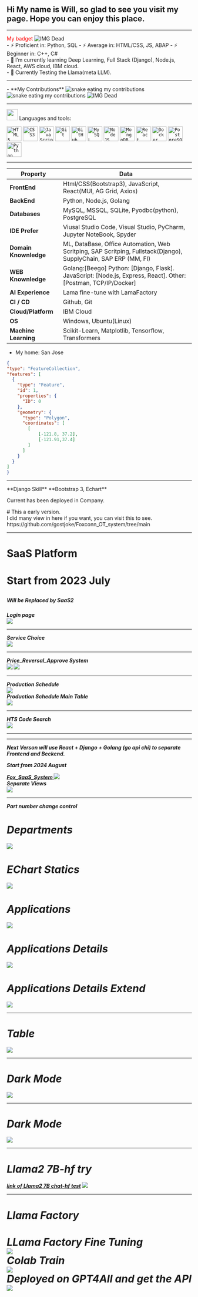 
<html lang="en">
<head>
    <meta charset="UTF-8">
    <meta name="viewport" content="width=device-width, initial-scale=1.0">
</head>
<body>

  <div>
    <div>
        <h2>Hi My name is Will, so glad to see you visit my page. Hope you can enjoy this place. </h2>
    </div>
    <hr>
    <div> <span style="color:red;"> My badget </span>
      <img src="https://github.com/gostjoke/gostjoke/blob/main/assets/credly.png" alt="IMG Dead">  
    </div>
    <div>
    <span> - ⚡ Proficient in: Python, SQL  </span>
    <span> - ⚡ Average in: HTML/CSS, JS, ABAP </span>
    <span> - ⚡ Beginner in: C++, C# </span>
    </div>
    <div>
    - 🌱 I’m currently learning Deep Learning, Full Stack (Django), Node.js, React, AWS cloud, IBM cloud. 
    </div>
    <div>
    - 🔭 Currently Testing the Llama(meta LLM). 
    </div>
  </div>
</body>
</html>
<hr>
- **My Contributions**
<img alt="snake eating my contributions" src="https://raw.githubusercontent.com/gostjoke/gostjoke/output/github-contribution-grid-snake.svg" />
<img alt="snake eating my contributions" src="https://raw.githubusercontent.com/gostjoke/gostjoke/output/github-contribution-grid-snake-dark.svg" />

<img src="https://github.com/gostjoke/gostjoke/blob/main/assets/name.gif" alt="IMG Dead">  
<!--   my-skils -->
<hr>
<img height="30" src="https://user-images.githubusercontent.com/77757301/126855288-0264f667-f8be-4c1d-9fe0-d0049d751dba.gif"> Languages and tools: 

<code><img width="40px" src="https://cdn.jsdelivr.net/gh/devicons/devicon/icons/html5/html5-original-wordmark.svg" title = "HTML5"/></code>
<code><img width="40px" src="https://cdn.jsdelivr.net/gh/devicons/devicon/icons/css3/css3-original-wordmark.svg" title = "CSS3"/></code>
<code><img width="40px" src="https://cdn.jsdelivr.net/gh/devicons/devicon/icons/javascript/javascript-original.svg" title = "JavaScript"/></code>
<code><img width="40px" src="https://cdn.jsdelivr.net/gh/devicons/devicon/icons/git/git-original.svg" title = "Git"/></code>
<code><img width="40px" src="https://www.vectorlogo.zone/logos/github/github-icon.svg" title = "GitHub"/></code>
<code><img width="40px" src="https://cdn.jsdelivr.net/gh/devicons/devicon/icons/mysql/mysql-original.svg" title = "MySQL"/></code>
<code><img width="40px" src="https://www.vectorlogo.zone/logos/nodejs/nodejs-icon.svg" title = "NodeJS"/></code>
<code><img width="40px" src="https://www.vectorlogo.zone/logos/mongodb/mongodb-icon.svg" title = "MongoDB"/></code>
<code><img width="40px" src="https://www.vectorlogo.zone/logos/reactjs/reactjs-icon.svg" title = "React"/></code>
<code><img width="40px" src="https://www.vectorlogo.zone/logos/docker/docker-icon.svg" title = "Docker"/></code>
<code><img width="40px" src="https://www.vectorlogo.zone/logos/postgresql/postgresql-icon.svg" title = "PostgreSQL"/></code>
<code><img width="40px" src="https://www.vectorlogo.zone/logos/python/python-icon.svg" title = "Python"/></code>
<hr>

| Property                                        | Data                                                                     |
|-------------------------------------------------|--------------------------------------------------------------------------|
| **FrontEnd**                                    | Html/CSS(Bootstrap3), JavaScript, React(MUI, AG Grid, Axios)                            |
| **BackEnd**                                    | Python, Node.js, Golang                  |
| **Databases**                                   | MySQL, MSSQL, SQLite, Pyodbc(python), PostgreSQL |
| **IDE Prefer**                                  | Viusal Studio Code, Visual Studio, PyCharm, Jupyter NoteBook, Spyder|
| **Domain Knownledge**                           | ML, DataBase, Office Automation, Web Scritping, SAP Scritping, Fullstack(Django), SupplyChain, SAP ERP (MM, FI) |
| **WEB Knownledge**                              | Golang:[Beego] Python: [Django, Flask].     JavaScript: [Node.js, Express, React].     Other: [Postman, TCP/IP/Docker]|
| **AI Experience**     | Lama fine-tune with LamaFactory |
| **CI / CD**                                     | Github, Git |
| **Cloud/Platform**                              | IBM Cloud  |
| **OS**                                          | Windows, Ubuntu(Linux)|
| **Machine Learning** | Scikit-Learn,  Matplotlib, Tensorflow, Transformers|


- My home: San Jose
  
 ```geojson
{
 "type": "FeatureCollection",
 "features": [
   {
     "type": "Feature",
     "id": 1,
     "properties": {
       "ID": 0
     },
     "geometry": {
       "type": "Polygon",
       "coordinates": [
         [
             [-121.8, 37.2],
             [-121.91,37.4]
         ]
       ]
     }
   }
 ]
}

```
<hr>
**Django Skill**
**Bootstrap 3, Echart**
<p> Current has been deployed in Company. </p>
# This a early version.
<div>
<a> I did many view in here if you want, you can visit this to see. </a>
https://github.com/gostjoke/Foxconn_OT_system/tree/main
</div>
<hr>
<h1>SaaS Platform<h1/>
<p>Start from 2023 July<p/>
<h5>Will be Replaced by SaaS2<h5/>
<div>Login page</div>
<img height="auto" src="https://github.com/gostjoke/Foxconn_OT_system/blob/main/pic/login.png?raw=true"> 
<hr>
<div>Service Choice</div>
<img height="auto" src="https://github.com/gostjoke/gostjoke/blob/main/Django/SaaS1_Service.png?raw=true">    
<hr>
<div>Price_Reversal_Approve System</div>
<img height="auto" src="https://github.com/gostjoke/gostjoke/blob/main/Django/SaaS1_Price_Reversal.png?raw=true">    
<img height="auto" src="https://github.com/gostjoke/gostjoke/blob/main/Django/SaaS1_Price_Reversal_Approve.png?raw=true"> 
<hr>
<div>Production Schedule</div>
<img height="auto" src="https://github.com/gostjoke/gostjoke/blob/main/Django/SaaS1_Production_schdule.png?raw=true">
<div>Production Schedule Main Table</div>
<img height="auto" src="https://github.com/gostjoke/gostjoke/blob/main/Django/SaaS1_Production_schdule_Wo.png?raw=true"> 
<hr>
<div>HTS Code Search</div>
<img height="auto" src="https://github.com/gostjoke/gostjoke/blob/main/Django/SaaS1_HTS.png?raw=true">    
<hr>
<hr>
Next Verson will use React + Django + Golang (go api chi) to separate Frontend and Beckend.
<div><p>Start from 2024 August<p/></div>
<a href="https://github.com/gostjoke/Foxconn_React_System"> Fox_SaaS_System </a>
<img height="auto" src="https://github.com/gostjoke/Foxconn_React_System/blob/main/SaaS2/SaaS2_login.png?raw=true">   
<div> Separate Views <div/>
<img height="auto" src="https://github.com/gostjoke/Foxconn_React_System/blob/main/SaaS2/SaaS2_VSC.png?raw=true">   
<hr>
<div> Part number change control <div/>
<h1> Departments </h1>
<img height="auto" src="https://github.com/gostjoke/Foxconn_React_System/blob/main/SaaS2/Departmentpage.png?raw=true">
<h1> EChart Statics </h1>    
<img height="auto" src="https://github.com/gostjoke/Foxconn_React_System/blob/main/SaaS2/PNCEchart.png?raw=true">
<h1> Applications </h1>
<img height="auto" src="https://github.com/gostjoke/Foxconn_React_System/blob/main/SaaS2/PNCapplication.png?raw=true">
<h1> Applications Details </h1>
<img height="auto" src="https://github.com/gostjoke/Foxconn_React_System/blob/main/SaaS2/PNCdetail.png?raw=true">
<h1> Applications Details Extend </h1>
<img height="auto" src="https://github.com/gostjoke/Foxconn_React_System/blob/main/SaaS2/PNC_detailExtend.png?raw=true">
<hr>
<h1> Table </h1>
<img height="auto" src="https://github.com/gostjoke/Foxconn_React_System/blob/main/SaaS2/SaaS2_Table.png?raw=true">   
<hr>
<h1> Dark Mode </h1>
<img height="auto" src="https://github.com/gostjoke/Foxconn_React_System/blob/main/SaaS2/SaaS2_Dark_Mode.png?raw=true">   
<hr>
<h1> Dark Mode </h1>
<img height="auto" src="https://github.com/gostjoke/Foxconn_React_System/blob/main/SaaS2/JWTtoken.png?raw=true">  
<hr>
<h1> Llama2 7B-hf try</h1>
<a href="https://github.com/gostjoke/Llama-7B-chat-hf-test/blob/main/Llama2.ipynb">link of Llama2 7B chat-hf test</a>
<img height="auto" src="https://github.com/gostjoke/Llama-7B-chat-hf-test/blob/main/picture/llama2_test.png?raw=true">
<hr>
<h1>Llama Factory<h1/>
<a href="https://github.com/gostjoke/Llama3-fine-tuning"><a/>
<div>LLama Factory Fine Tuning</div>
<img height="auto" src="https://github.com/gostjoke/Llama3-fine-tuning/blob/main/test_image/llama_factory_llama2_train.png?raw=true">   
<div>Colab Train</div>
<img height="auto" src="https://github.com/gostjoke/Llama3-fine-tuning/blob/main/test_image/colab_test_success.png?raw=true">  
<div>Deployed on GPT4All and get the API</div>
<img height="auto" src="https://github.com/gostjoke/Llama3-fine-tuning/blob/main/test_image/gpt4all_api.png?raw=true">  
    
<!--
**gostjoke/gostjoke** is a ✨ _special_ ✨ repository because its `README.md` (this file) appears on your GitHub profile.

Here are some ideas to get you started:

- 🔭 I’m currently working on ...
- 🌱 I’m currently learning ...
- 👯 I’m looking to collaborate on ...
- 🤔 I’m looking for help with ...
- 💬 Ask me about ...
- 📫 How to reach me: ...
- 😄 Pronouns: ...
- ⚡ Fun fact: ...
-->
